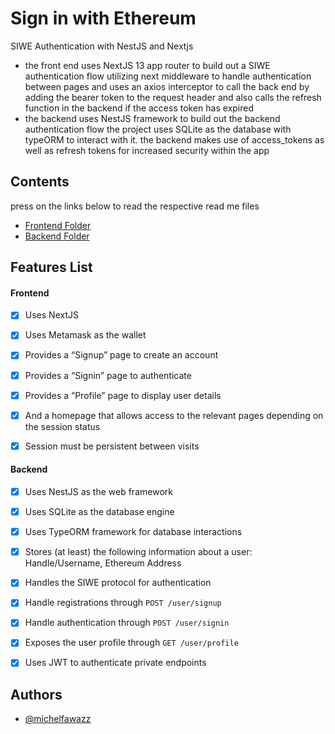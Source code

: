 
# Sign in with Ethereum

SIWE Authentication with NestJS and Nextjs 

- the front end uses NextJS 13 app router to build out a SIWE authentication flow utilizing next middleware to handle authentication between pages and uses an axios interceptor to call the back end by adding the bearer token to the request header and also calls the refresh function in the backend if the access token has expired
- the backend uses NestJS framework to build out the backend authentication flow the project uses SQLite as the database with typeORM to interact with it. the backend makes use of access_tokens as well as refresh tokens for increased security within the app 



## Contents
   press on the links below to read the respective read me files
- [Frontend Folder](https://github.com/michelfawazz/xborg-tech-challenge/tree/main/frontend)
- [Backend Folder](https://github.com/michelfawazz/xborg-tech-challenge/tree/main/BACKEND)




## Features List

#### Frontend
- [x]  Uses NextJS 
- [x]   Uses Metamask as the wallet
- [x]  Provides a “Signup” page to create an account
- [x]  Provides a “Signin” page to authenticate
- [x]  Provides a “Profile” page to display user details
- [x]  And a homepage that allows access to the relevant pages depending on the session status
- [x]  Session must be persistent between visits


#### Backend
- [x] Uses NestJS as the web framework
- [x] Uses SQLite as the database engine
- [x]  Uses TypeORM framework for database interactions
- [x]  Stores (at least) the following information about a user: Handle/Username, Ethereum Address
- [x]  Handles the SIWE protocol for authentication

- [x]  Handle registrations through `POST /user/signup`
- [x]  Handle authentication through `POST /user/signin`
- [x]  Exposes the user profile through `GET /user/profile`
- [x]  Uses JWT to authenticate private endpoints



## Authors

- [@michelfawazz](https://www.github.com/michelfawazz)

